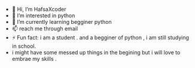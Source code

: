 - 👋 Hi, I’m HafsaXcoder
- 👀 I’m interested in python
- 🌱 I’m currently learning begginer python
- 📫 reach me through email 
- ⚡ Fun fact: i am a student . and a begginer of python , i am still studying in school.
- i might have some messed up things in the begining but i will love to embrae my skills .
<!---
HafsaXcoder/HafsaXcoder is a ✨ special ✨ repository because its `README.md` (this file) appears on your GitHub profile.
You can click the Preview link to take a look at your changes.
--->
